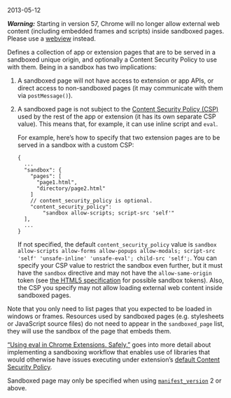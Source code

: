 2013-05-12

**_Warning:_** Starting in version 57, Chrome will no longer allow external web content (including embedded frames and scripts) inside sandboxed pages. Please use a [webview](/docs/apps/webview_tag) instead.

Defines a collection of app or extension pages that are to be served in a sandboxed unique origin, and optionally a Content Security Policy to use with them. Being in a sandbox has two implications:

1.  A sandboxed page will not have access to extension or app APIs, or direct access to non-sandboxed pages (it may communicate with them via `postMessage()`).
2.  A sandboxed page is not subject to the [Content Security Policy (CSP)](/docs/extensions/mv2/contentSecurityPolicy) used by the rest of the app or extension (it has its own separate CSP value). This means that, for example, it can use inline script and `eval`.

    For example, here’s how to specify that two extension pages are to be served in a sandbox with a custom CSP:

        {
          ...
          "sandbox": {
            "pages": [
              "page1.html",
              "directory/page2.html"
            ]
            // content_security_policy is optional.
            "content_security_policy":
                "sandbox allow-scripts; script-src 'self'"
          ],
          ...
        }

    If not specified, the default `content_security_policy` value is `sandbox allow-scripts allow-forms allow-popups allow-modals; script-src 'self' 'unsafe-inline' 'unsafe-eval'; child-src 'self';`. You can specify your CSP value to restrict the sandbox even further, but it must have the `sandbox` directive and may not have the `allow-same-origin` token (see [the HTML5 specification](https://html.spec.whatwg.org/multipage/iframe-embed-object.html#attr-iframe-sandbox) for possible sandbox tokens). Also, the CSP you specify may not allow loading external web content inside sandboxed pages.

Note that you only need to list pages that you expected to be loaded in windows or frames. Resources used by sandboxed pages (e.g. stylesheets or JavaScript source files) do not need to appear in the `sandboxed_page` list, they will use the sandbox of the page that embeds them.

[“Using eval in Chrome Extensions. Safely.”](/docs/extensions/mv2/sandboxingEval) goes into more detail about implementing a sandboxing workflow that enables use of libraries that would otherwise have issues executing under extension’s [default Content Security Policy](/docs/extensions/mv2/contentSecurityPolicy).

Sandboxed page may only be specified when using [`manifest_version`](/docs/extensions/mv2/tabs#manifest_version) 2 or above.
